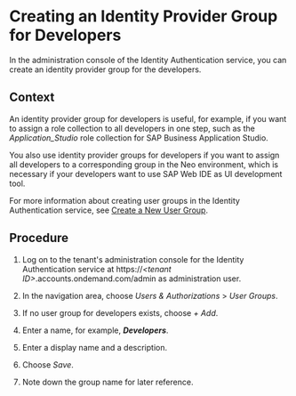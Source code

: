 <!-- loio2f7208224c274fc2ba12f0286ad3eefc -->

# Creating an Identity Provider Group for Developers

In the administration console of the Identity Authentication service, you can create an identity provider group for the developers.



<a name="loio2f7208224c274fc2ba12f0286ad3eefc__context_bmt_2w2_r4b"/>

## Context

An identity provider group for developers is useful, for example, if you want to assign a role collection to all developers in one step, such as the *Application\_Studio* role collection for SAP Business Application Studio.

You also use identity provider groups for developers if you want to assign all developers to a corresponding group in the Neo environment, which is necessary if your developers want to use SAP Web IDE as UI development tool.

For more information about creating user groups in the Identity Authentication service, see [Create a New User Group](https://help.sap.com/viewer/6d6d63354d1242d185ab4830fc04feb1/Cloud/en-US/b1b638d6724e4dc48ee3e116263f567c.html).



<a name="loio2f7208224c274fc2ba12f0286ad3eefc__steps_nc2_hkz_q4b"/>

## Procedure

1.  Log on to the tenant's administration console for the Identity Authentication service at https://*<tenant ID\>*.accounts.ondemand.com/admin as administration user.

2.  In the navigation area, choose *Users & Authorizations* \> *User Groups*.

3.  If no user group for developers exists, choose *+ Add*.

4.  Enter a name, for example, ***Developers***.

5.  Enter a display name and a description.

6.  Choose *Save*.

7.  Note down the group name for later reference.



